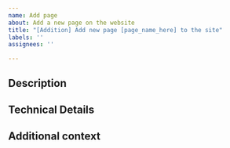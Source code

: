 ```yaml
---
name: Add page
about: Add a new page on the website
title: "[Addition] Add new page [page_name_here] to the site"
labels: ''
assignees: ''

---
```


<h2> Description </h2>
<!--Add description of the task here. Mention the change to be made and why.--!>

<h2> Technical Details </h2>
<!--Add any technical details here --!>

<h2> Additional context </h2>
<!-- Add any other context about the task here; or delete the section entirely. -->
